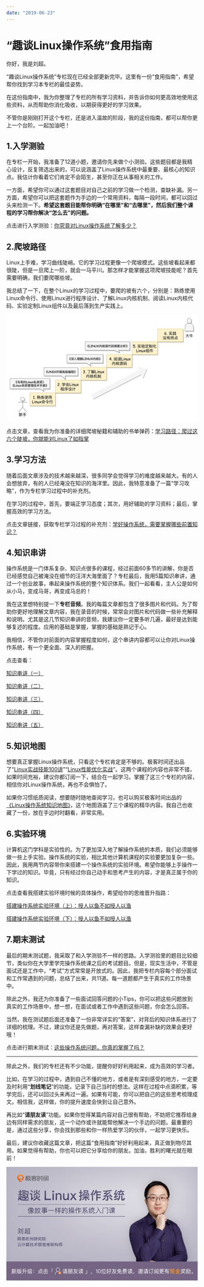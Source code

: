 ```yaml
---
date: "2019-06-23"
---  
```

      
# “趣谈Linux操作系统”食用指南
你好，我是刘超。

“趣谈Linux操作系统”专栏现在已经全部更新完毕。这里有一份“食用指南”，希望帮你找到学习本专栏的最佳姿势。

在这份指南中，我为你整理了专栏的所有学习资料，并告诉你如何更高效地使用这些资料，从而帮助你消化吸收，以期获得更好的学习效果。

不管你是刚刚打开这个专栏，还是进入温故的阶段，我的这份指南，都可以帮你更上一个台阶。一起加油吧！

## 1.入学测验

在专栏一开始，我准备了12道小题，邀请你先来做个小测验。这些题目都是我精心设计，反复筛选出来的，可以说涵盖了Linux操作系统中最重要、最核心的知识点。我估计你看着它们肯定不会陌生，甚至你正在从事相关的工作。

一方面，希望你可以通过这套题目对自己之前的学习做一个检测，查缺补漏。另一方面，希望你可以把这套题作为手边的一个常用资料，每隔一段时间，都可以回过头来检测一下。**希望这套题目能帮你明确“在哪里”和“去哪里”，然后我们整个课程的学习帮你解决“怎么去”的问题。**

点击进行入学测验：[你究竟对Linux操作系统了解多少？](https://time.geekbang.org/column/article/87111)

## 2.爬坡路径

Linux上手难，学习曲线陡峭。它的学习过程更像一个爬坡模式。这些坡看起来都很陡，但是一旦爬上一阶，就会一马平川。那怎样才能掌握这项爬坡技能呢？首先需要明确，我们要爬哪些坡。

<!-- [[[read_end]]] -->

我总结了一下，在整个Linux的学习过程中，要爬的坡有六个，分别是：熟练使用Linux命令行、使用Linux进行程序设计、了解Linux内核机制、阅读Linux内核代码、实验定制Linux组件以及最后落到生产实践上。

![](./httpsstatic001geekbangorgresourceimagebc5bbcf70b988e59522de732bc1b01b45a5b.jpeg)

点击文章，查看我为你准备的详细爬坡秘籍和辅助的书单弹药：[学习路径：爬过这六个陡坡，你就能对Linux了如指掌](https://time.geekbang.org/column/article/87628)

## 3.学习方法

随着后面文章涉及的技术越来越深，很多同学会觉得学习的难度越来越大。有的人会想放弃，有的人已经淹没在知识的海洋里。因此，我特意准备了一篇“学习攻略”，作为专栏学习过程中的补充剂。

在学习的过程中，首先，要端正学习态度；其次，用好辅助的学习资料；最后，掌握高效的学习方法。

点击文章链接，获取专栏学习过程的补充剂：[学好操作系统，需要掌握哪些前置知识？](https://time.geekbang.org/column/article/92382)

## 4.知识串讲

操作系统是一门体系复杂、知识点很多的课程，经过前面60多节的讲解，你是否已经感觉自己被淹没在细节的汪洋大海里面了？专栏最后，我用5篇知识串讲，通过一个创业故事，串起来操作系统的整个知识体系。我们一起看看，主人公是如何从小马，变成马哥，再变成马总的！

我在这里想特别提一下**专栏音频**。我的每篇文章都包含了很多图片和代码。为了帮助你更好地理解文章内容，我在录音的时候，常常会对图片和代码做一些补充解释和说明。尤其是这几节知识串讲的音频，我建议你一定要多听几遍，最好是达到能够复述的程度。应用的基础是掌握，掌握的基础是熟记于心。

我相信，不管你对前面的内容掌握程度如何，这个串讲内容都可以让你对Linux操作系统，有一个更全面、深入的把握。

点击查看：

[知识串讲（一）](https://time.geekbang.org/column/article/119902)

[知识串讲（二）](https://time.geekbang.org/column/article/120320)

[知识串讲（三）](https://time.geekbang.org/column/article/120928)

[知识串讲（四）](https://time.geekbang.org/column/article/123494)

[知识串讲（五）](https://time.geekbang.org/column/article/128211)

## 5.知识地图

想要真正掌握Linux操作系统，只看这个专栏肯定是不够的。极客时间还出品了“[Linux实战技能100讲](https://time.geekbang.org/course/intro/193)”“[Linux性能优化实战](https://time.geekbang.org/column/intro/140)”。这两个课程的内容也非常不错，如果时间充裕，建议你都订阅一下，结合在一起学习。掌握了这三个专栏的内容，相信你对Linux操作系统，再也不会惧怕了。

如果你习惯纸质阅读，想要随时随地查阅学习，也可以购买极客时间出品的[《Linux操作系统知识地图》](time://mall?url=https%3A%2F%2Fdetail.youzan.com%2Fshow%2Fgoods%3Falias%3D1y7qqgp3ghd2g)，这个地图涵盖了三个课程的精华内容。我自己也收藏了一份，放在手边时时翻看，非常实用。

## 6.实验环境

计算机这门学科是实验性的。为了更加深入地了解操作系统的本质，我们必须能够做一些上手实验。操作系统的实验，相比其他计算机课程的实验要更加复杂一些。因此，我用两节内容带你来搭建一个操作系统的实验环境。希望你能够上手操作一下学过的知识。毕竟，只有经过你自己动手和思考产生的内容，才是真正属于你的知识。

点击查看我搭建实验环境时候的具体操作，希望给你的思维晋升指路：

[搭建操作系统实验环境（上）：授人以鱼不如授人以渔](https://time.geekbang.org/column/article/117924)

[搭建操作系统实验环境（下）：授人以鱼不如授人以渔](https://time.geekbang.org/column/article/117939)

## 7.期末测试

最后的期末测试题，我采取了和入学测验不一样的思路。入学测验里的题目比较细节，类似你在大学里学完操作系统课之后的考试题目。但是，现实生活中，不管是面试还是工作中，“考试”方式常常是开放式的。因此，我把专栏内容每个部分面试和工作常遇到的问题，总结了出来，共11道。每一道题都产生于真实的工作场景中。

除此之外，我还为你准备了一些面试回答问题的小Tips，你可以把这些问题放到真实的工作场景中，想一想，在面试或者工作中遇到这些问题，你会怎么回答。

当然，我在测试题后面还准备了一份非常详实的“答案”，对背后的知识体系进行了详细的梳理。不过，建议你还是先做题，再对答案，这样查漏补缺的效果会更好哦！

点击进行期末测试：[这些操作系统问题，你真的掌握了吗？](https://time.geekbang.org/column/article/128978)

* * *

除此之外，我们的专栏还有不少功能，提醒你好好利用起来，成为高效的学习者。

比如，在学习的过程中，遇到自己不懂的地方，或者是有深刻感受的地方，一定要及时利用“**划线笔记**”的功能，记录下自己当时的想法。这样在过程中点滴积累，等学完后，还可以回过头来再过一遍。如果有可能，你可以把自己的这些思考梳理成文。相信我，这样做，你的提升速度会快到让自己意外。

再比如“**请朋友读**”功能。如果你觉得某篇内容对自己很有帮助，不妨把它推荐给身边有同样需求的朋友，这一个动作或许就能帮他解决一个手边的问题。最重要的是，通过这些分享，你会找到那些和你一样热爱学习的伙伴，一起学习更快乐。

最后，建议你收藏这篇文章，把这篇“食用指南”好好利用起来，真正做到物尽其用。如果觉得有帮助，你也可以把它分享给你的朋友。加油，胜利的曙光就在眼前！

![](./httpsstatic001geekbangorgresourceimage8c378c0a95fa07a8b9a1abfd394479bdd637.jpg)